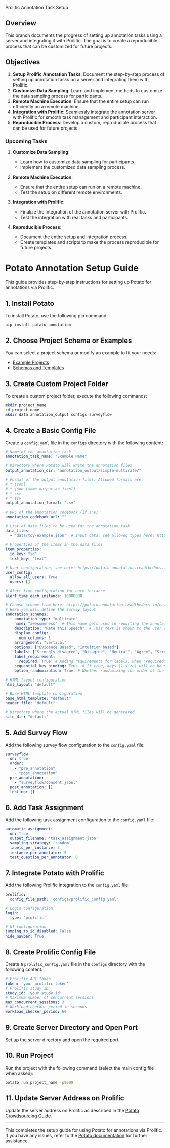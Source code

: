 Prolific Annotation Task Setup

## Overview

This branch documents the progress of setting up annotation tasks using a server and integrating it with Prolific. The goal is to create a reproducible process that can be customized for future projects.

## Objectives

1. **Setup Prolific Annotation Tasks**: Document the step-by-step process of setting up annotation tasks on a server and integrating them with Prolific.
2. **Customize Data Sampling**: Learn and implement methods to customize the data sampling process for participants.
3. **Remote Machine Execution**: Ensure that the entire setup can run efficiently on a remote machine.
4. **Integration with Prolific**: Seamlessly integrate the annotation server with Prolific for smooth task management and participant interaction.
5. **Reproducible Process**: Develop a custom, reproducible process that can be used for future projects.

### Upcoming Tasks

1. **Customize Data Sampling**: 
   - Learn how to customize data sampling for participants.
   - Implement the customized data sampling process.

2. **Remote Machine Execution**: 
   - Ensure that the entire setup can run on a remote machine.
   - Test the setup on different remote environments.

3. **Integration with Prolific**:
   - Finalize the integration of the annotation server with Prolific.
   - Test the integration with real tasks and participants.

4. **Reproducible Process**:
   - Document the entire setup and integration process.
   - Create templates and scripts to make the process reproducible for future projects.




# Potato Annotation Setup Guide

This guide provides step-by-step instructions for setting up Potato for annotations via Prolific.

## 1. Install Potato

To install Potato, use the following pip command:

```bash
pip install potato-annotation
```

## 2. Choose Project Schema or Examples

You can select a project schema or modify an example to fit your needs:

- [Example Projects](https://potato-annotation.readthedocs.io/en/latest/example-projects/)
- [Schemas and Templates](https://potato-annotation.readthedocs.io/en/latest/schemas_and_templates/)

## 3. Create Custom Project Folder

To create a custom project folder, execute the following commands:

```bash
mkdir project_name
cd project_name
mkdir data annotation_output configs surveyflow
```

## 4. Create a Basic Config File

Create a `config.yaml` file in the `configs` directory with the following content:

```yaml
# Name of the annotation task
annotation_task_name: "Example Name"

# Directory where Potato will write the annotation files
output_annotation_dir: "annotation_output/simple-multirate/"

# Format of the output annotation files. Allowed formats are:
# * jsonl
# * json (same output as jsonl)
# * csv
# * tsv
output_annotation_format: "csv"

# URL of the annotation codebook (if any)
annotation_codebook_url: ""

# List of data files to be used for the annotation task
data_files:
  - "data/toy-example.json"  # Input data, see allowed types here: https://potato-annotation.readthedocs.io/en/latest/data_format/

# Properties of the items in the data files
item_properties:
  id_key: "id"
  text_key: "text"

# User configuration, see here: https://potato-annotation.readthedocs.io/en/latest/user_and_collaboration/
user_config:
  allow_all_users: True
  users: []

# Alert time configuration for each instance
alert_time_each_instance: 10000000

# Choose scheme from here: https://potato-annotation.readthedocs.io/en/latest/schemas_and_templates/ e.g., "multirate"
# Here you will define the Survey layout
annotation_schemes:
  - annotation_type: "multirate"
    name: "awesomeness"  # This name gets used in reporting the annotation results
    description: "Rate this Speech"  # This text is shown to the user and can be a longer statement
    display_config:
      num_columns: 1
    arrangement: "vertical"
    options: ["Evidence Based", "Intuition based"]
    labels: ["Strongly disagree", "Disagree", "Neutral", "Agree", "Strongly Agree"]
    label_requirement:
      required: True  # Adding requirements for labels, when "required" is True, the annotators will be asked to finish the current instance to proceed
    sequential_key_binding: True  # If true, keys [1-size] will be bound to scale responses. Likert scales larger than 10 are not supported with this simple keybinding and will need to use the full item specification to bind all scale points to keys.
    option_randomization: True  # Whether randomizing the order of the options

# HTML layout configuration
html_layout: "default"

# Base HTML template configuration
base_html_template: "default"
header_file: "default"

# Directory where the actual HTML files will be generated
site_dir: "default"
```

## 5. Add Survey Flow

Add the following survey flow configuration to the `config.yaml` file:

```yaml
surveyflow:
  on: true
  order:
    - "pre_annotation"
    - "post_annotation"
  pre_annotation:
    - "surveyflow/consent.jsonl"
  post_annotation: []
  testing: []
```

## 6. Add Task Assignment

Add the following task assignment configuration to the `config.yaml` file:

```yaml
automatic_assignment:
  on: True
  output_filename: 'task_assignment.json'
  sampling_strategy: 'random'
  labels_per_instance: 3
  instance_per_annotator: 5
  test_question_per_annotator: 0
```

## 7. Integrate Potato with Prolific

Add the following Prolific integration to the `config.yaml` file:

```yaml
prolific:
  config_file_path: 'configs/prolific_config.yaml'

# Login configuration
login:
  type: 'prolific'

# UI configuration
jumping_to_id_disabled: False
hide_navbar: True
```

## 8. Create Prolific Config File

Create a `prolific_config.yaml` file in the `configs` directory with the following content:

```yaml
# Prolific API token
token: 'your prolific token'
# Prolific study ID
study_id: 'your study id'
# Maximum number of concurrent sessions
max_concurrent_sessions: 3
# Workload checker period in seconds
workload_checker_period: 60
```

## 9. Create Server Directory and Open Port

Set up the server directory and open the required port.

## 10. Run Project

Run the project with the following command (select the main config file when asked):

```bash
potato run project_name -p8000
```

## 11. Update Server Address on Prolific

Update the server address on Prolific as described in the [Potato Crowdsourcing Guide](https://potato-annotation.readthedocs.io/en/latest/crowdsourcing/).

---

This completes the setup guide for using Potato for annotations via Prolific. If you have any issues, refer to the [Potato documentation](https://potato-annotation.readthedocs.io/) for further assistance.



